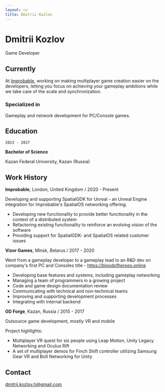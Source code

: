 ```yaml
---
layout: cv
title: Dmitrii Kozlov
---
```

# Dmitrii Kozlov
Game Developer

## Currently

At [Improbable](https://improbable.io), working on making multiplayer game creation easier on the developers, letting you focus on achieving your gameplay ambitions while we take care of the scale and synchronization.

### Specialized in

Gameplay and network development for PC/Console games.

## Education

`2013 - 2017`

**Bachelor of Science**

Kazan Federal University, Kazan (Russia)

## Work History

**Improbable**, London, United Kingdom / 2020 - Present

Developing and supporting SpatialGDK for Unreal - an Unreal Engine integration for Improbable's SpatialOS networking offering.

* Developing new functionality to provide better functionality in the context of a distributed system
* Refactoring existing functionality to reinforce an evolving vision of the software
* Providing support for SpatialGDK- and SpatialOS related customer issues

**Vizor Games**, Minsk, Belarus / 2017 - 2020

Went from a gameplay developer to a gameplay lead to an R&D dev on company's first PC and Consoles title - <https://bloodofheroes.online>

* Developing base features and systems, including gameplay networking
* Managing a team of programmers in a growing project
* Code and game design documentation review
* Communicating with technical and non-technical teams
* Improving and supporting development processes
* Integrating with internal backend

**GD Forge**, Kazan, Russia / 2015 - 2017

Outsource game development, mostly VR and mobile

Project highlights:

* Multiplayer VR quest for six people using Leap Motion, Unity Legacy Networking and Oculus Rift
* A set of multiplayer demos for Finch Shift controller utilizing Samsung Gear VR and Bolt Networking for Unity

## Contact

<dmitrij.kozlov.h@gmail.com>

<!-- ### Footer

Last updated: December 2021 -->
